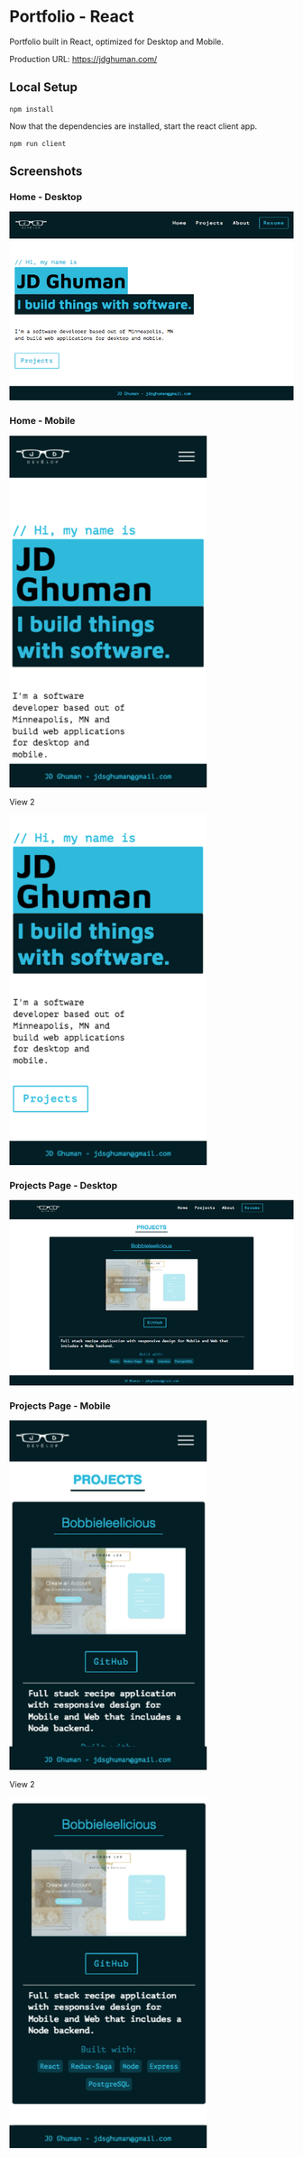 # Portfolio - React 
Portfolio built in React, optimized for Desktop and Mobile.

Production URL:
https://jdghuman.com/

## Local Setup

```
npm install 
```
Now that the dependencies are installed, start the react client app.

```
npm run client
```

## Screenshots

### Home - Desktop
<img src="public/images/home_desktop.png" />

### Home - Mobile
<img src="public/images/home_mobile.png" width="350" />

View 2

<img src="public/images/home_mobile_2.png" width="350" />

### Projects Page - Desktop
![projects](public/images/projects_desktop.png)

### Projects Page - Mobile
<img src="public/images/projects_mobile.png" width="350" />

View 2

<img src="public/images/projects_mobile_2.png" width="350" />



